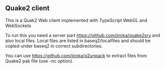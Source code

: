 ## Quake2 client

This is a Quak2 Web client implemented with TypeScript WebGL and WebSockets

To run this you need a server part https://github.com/iiroka/quake2srv and also local files.
Local files are listed in baseq2/localfiles and should be copied under baseq2 in correct subdirectories.

You can use https://github.com/iiroka/q2unpack to extract files from Quake2 pak file (use -nc option).
